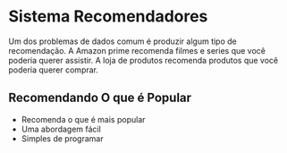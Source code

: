 # Sistema Recomendadores

Um dos problemas de dados comum é produzir algum tipo de recomendação. A Amazon prime recomenda filmes e series que você poderia querer assistir. A loja de produtos recomenda produtos que você poderia querer comprar.

## Recomendando O que é Popular

* Recomenda o que é mais popular
* Uma abordagem fácil
* Simples de programar
